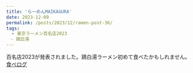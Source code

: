 ```yaml
---
title: 'らーめんMAIKAGURA'
date: 2023-12-09
permalink: /posts/2023/12/ramen-post-36/
tags:
  - 東京ラーメン百名店2023
　- 鶏白湯
---
```


百名店2023が発表されました。鶏白湯ラーメン初めて食べたかもしれません。
[食べログ](https://tabelog.com/tokyo/A1318/A131813/13218425/)
